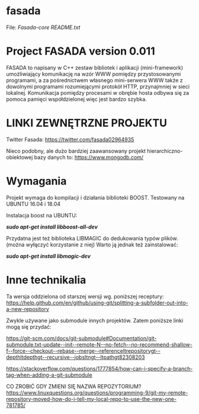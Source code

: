 # fasada
File: _Fasada-core README.txt_


Project FASADA version 0.011 
====================================================
FASADA to napisany w C++ zestaw bibliotek i aplikacji (mini-framework) umożliwiający komunikację na wzór WWW 
pomiędzy przystosowanymi programami, a za pośrednictwem własnego mini-serwera WWW także z dowolnymi programami 
rozumiejącymi protokół HTTP, przynajmniej w sieci lokalnej.
Komunikacja pomiędzy procesami w obrębie hosta odbywa się za pomoca pamięci współdzielonej więc jest bardzo szybka.

LINKI ZEWNĘTRZNE PROJEKTU
=========================

Twitter Fasada: 
https://twitter.com/fasada02964935

Nieco podobny, ale dużo bardziej zaawansowany projekt hierarchiczno-obiektowej bazy danych to: 
https://www.mongodb.com/

Wymagania
=========

Projekt wymaga do kompilacji i działania biblioteki BOOST.
Testowany na UBUNTU 16.04 i 18.04

Instalacja boost na UBUNTU: 

*__sudo apt-get install libboost-all-dev__*

Przydatna jest też biblioteka LIBMAGIC do dedukowania typów plików.
(można wyłączyć korzystanie z niej) 
Warto ją jednak też zainstalować:

*__sudo apt-get install libmagic-dev__*

Inne technikalia
================

Ta wersja oddzielona od starszej wersji wg. poniższej receptury: 
https://help.github.com/en/github/using-git/splitting-a-subfolder-out-into-a-new-repository

Zwykle używane jako submodule innych projektów. Zatem poniższe linki mogą się przydać:

https://git-scm.com/docs/git-submodule#Documentation/git-submodule.txt-update--init--remote-N--no-fetch--no-recommend-shallow-f--force--checkout--rebase--merge--referenceltrepositorygt--depthltdepthgt--recursive--jobsltngt--ltpathgt82308203

https://stackoverflow.com/questions/1777854/how-can-i-specify-a-branch-tag-when-adding-a-git-submodule



CO ZROBIĆ GDY ZMIENI SIĘ NAZWA REPOZYTORIUM? 
https://www.linuxquestions.org/questions/programming-9/git-my-remote-repository-moved-how-do-i-tell-my-local-repo-to-use-the-new-one-781785/

